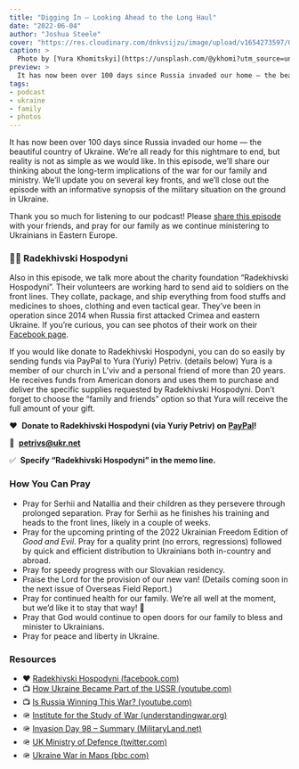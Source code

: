 ```yaml
---
title: "Digging In — Looking Ahead to the Long Haul"
date: "2022-06-04"
author: "Joshua Steele"
cover: "https://res.cloudinary.com/dnkvsijzu/image/upload/v1654273597/OFReport/2022-06-04-digging-in-looking-ahead-to-the-long-haul/yura-khomitskyi-jPpRNkTvHXg-unsplash-1200x630_zbrod3.jpg"
caption: >
  Photo by [Yura Khomitskyi](https://unsplash.com/@ykhomi?utm_source=unsplash&utm_medium=referral&utm_content=creditCopyText) on [Unsplash](https://unsplash.com/s/photos/ukraine?utm_source=unsplash&utm_medium=referral&utm_content=creditCopyText)
preview: >
  It has now been over 100 days since Russia invaded our home — the beautiful country of Ukraine. We’re all ready for this nightmare to end, but reality is not as simple as we would like. In this episode, we’ll share our thinking about the long-term implications of the war for our family and ministry. We’ll update you on several key fronts, and we’ll close out the episode with an informative synopsis of the military situation on the ground in Ukraine.
tags:
- podcast
- ukraine
- family
- photos
---
```


It has now been over 100 days since Russia invaded our home — the beautiful country of Ukraine. We’re all ready for this nightmare to end, but reality is not as simple as we would like. In this episode, we’ll share our thinking about the long-term implications of the war for our family and ministry. We’ll update you on several key fronts, and we’ll close out the episode with an informative synopsis of the military situation on the ground in Ukraine.

Thank you so much for listening to our podcast! Please [share this episode](https://podcasts.apple.com/us/podcast/journey-to-ukraine/id1613710582) with your friends, and pray for our family as we continue ministering to Ukrainians in Eastern Europe.

<article-spacer />

<div id="buzzsprout-player-10731962"></div><script src="https://www.buzzsprout.com/1953515/10731962-digging-in-looking-ahead-to-the-long-haul.js?container_id=buzzsprout-player-10731962&player=small" type="text/javascript" charset="utf-8"></script>

<article-spacer />

### 💙💛 Radekhivski Hospodyni

Also in this episode, we talk more about the charity foundation “Radekhivski Hospodyni”. Their volunteers are working hard to send aid to soldiers on the front lines. They collate, package, and ship everything from food stuffs and medicines to shoes, clothing and even tactical gear. They’ve been in operation since 2014 when Russia first attacked Crimea and eastern Ukraine. If you’re curious, you can see photos of their work on their [Facebook page](https://www.facebook.com/groups/404821584832741/posts/414083370573229/?__cft__[0]=AZXANY0QfpPgYa52ikQeW9qeM1rWbkym8QwGdkvA-tjVWKJ1gqARTqN7zjmRzUo8C6HwtIosM_woNBqrHCU55XO7Dn02mS7dWIsLBtUSGB9NlgEYKZDta091oRc2WD456i92qgsWY9H62jcsSSFbxl42i-BxDpBd_psG2nkyiXu9UA9qvl19mxndy5Ka3QVsZgsSHdfX6EXIEB_5CmDqRxDl&__tn__=%2CO%2CP-R).

If you would like donate to Radekhivski Hospodyni, you can do so easily by sending funds via PayPal to Yura (Yuriy) Petriv. (details below) Yura is a member of our church in L’viv and a personal friend of more than 20 years. He receives funds from American donors and uses them to purchase and deliver the specific supplies requested by Radekhivski Hospodyni. Don’t forget to choose the “family and friends” option so that Yura will receive the full amount of your gift.

❤️ &nbsp;**Donate to Radekhivski Hospodyni (via Yuriy Petriv) on [PayPal](https://www.paypal.com/)!**

📨 &nbsp;**petrivs@ukr.net**

✅ &nbsp;**Specify “Radekhivski Hospodyni” in the memo line.**

### How You Can Pray

- Pray for Serhii and Natallia and their children as they persevere through prolonged separation. Pray for Serhii as he finishes his training and heads to the front lines, likely in a couple of weeks.
- Pray for the upcoming printing of the 2022 Ukrainian Freedom Edition of *Good and Evil*. Pray for a quality print (no errors, regressions) followed by quick and efficient distribution to Ukrainians both in-country and abroad.
- Pray for speedy progress with our Slovakian residency.
- Praise the Lord for the provision of our new van! (Details coming soon in the next issue of Overseas Field Report.)
- Pray for continued health for our family. We’re all well at the moment, but we’d like it to stay that way! 🙂
- Pray that God would continue to open doors for our family to bless and minister to Ukrainians.
- Pray for peace and liberty in Ukraine.

### Resources

- ❤️ [Radekhivski Hospodyni (facebook.com)](https://www.facebook.com/groups/404821584832741/)
- 📺 [How Ukraine Became Part of the USSR (youtube.com)](https://youtu.be/9Gwuu7TXPwI)
- 📺 [Is Russia Winning This War? (youtube.com)](https://youtu.be/9Gwuu7TXPwI)
- 🪖 [Institute for the Study of War (understandingwar.org)](https://www.understandingwar.org/backgrounder/russian-offensive-campaign-assessment-june-1)
- 🪖 [Invasion Day 98 – Summary (MilitaryLand.net)](https://militaryland.net/ukraine/invasion-day-98-summary/)
- 🪖 [UK Ministry of Defence (twitter.com)](https://twitter.com/DefenceHQ/status/1531945411363147776)
- 🪖 [Ukraine War in Maps (bbc.com)](https://www.bbc.com/news/world-europe-60506682)

<article-callout content="Keep scrolling for more photos!" />

<article-image publicId="OFReport/2022-06-04-digging-in-looking-ahead-to-the-long-haul/josh-kati-peter_oxdg2b" width="768" caption="Kati (center) is the lady who has been helping us with our residency application in Slovakia. Peter (right) is the manager at Camp Žilina with whom I work frequently." />

<article-image publicId="OFReport/2022-06-04-digging-in-looking-ahead-to-the-long-haul/serhii-uniform_zotvf2" height="768" caption="Pray for Serhii Chepara as he approaches the completion of his training. He expects to be sent to the front in just two weeks." />

<article-image publicId="OFReport/2022-06-04-digging-in-looking-ahead-to-the-long-haul/ukraine-situation-map-june-1-2022_jm5dvr" width="768" caption="A recent map (June 1) from the [UK Ministry of Defence on Twitter](https://twitter.com/DefenceHQ/status/1531945411363147776?s=20&t=qbZEPymKK0fkmWNq__Tbfg)" />

<article-image publicId="OFReport/2022-06-04-digging-in-looking-ahead-to-the-long-haul/peter-kathryn-toys_ytfk01" width="768" caption="Kathryn recently asked if she could donate some of her toys to the Ukrianian kids living at Camp Žilina. I drove her down there and she gave the bag to Peter, the manager at the camp. He received her very warmly, joked that he would keep the fire truck for himself 😆, and helped her personally pass on one of the plush toys to a Ukrainian girl living there. 🥰" />
